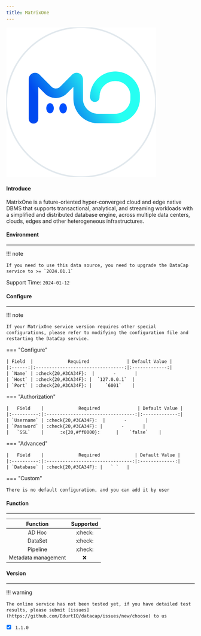 ```yaml
---
title: MatrixOne
---
```


<img src="/assets/plugin/matrixone.svg" class="connector-content-logo" />

#### Introduce

MatrixOne is a future-oriented hyper-converged cloud and edge native DBMS that supports transactional, analytical, and streaming workloads with a simplified and distributed database engine, across multiple data centers, clouds, edges and other heterogeneous infrastructures.

#### Environment

---

!!! note

    If you need to use this data source, you need to upgrade the DataCap service to >= `2024.01.1`

Support Time: `2024-01-12`

#### Configure

---


!!! note

    If your MatrixOne service version requires other special configurations, please refer to modifying the configuration file and restarting the DataCap service.

=== "Configure"

    | Field  |             Required              | Default Value |
    |:------:|:---------------------------------:|:-------------:|
    | `Name` | :check{20,#3CA34F}:  |       -       |
    | `Host` | :check{20,#3CA34F}: |  `127.0.0.1`  |
    | `Port` | :check{20,#3CA34F}: |     `6001`    |

=== "Authorization"

    |   Field    |             Required              | Default Value |
    |:----------:|:---------------------------------:|:-------------:|
    | `Username` | :check{20,#3CA34F}:  |       -       |
    | `Password` | :check{20,#3CA34F}: |       -       |
    |   `SSL`    |      :x{20,#ff0000}:      |    `false`    |

=== "Advanced"

    |   Field    |             Required             | Default Value |
    |:----------:|:--------------------------------:|:-------------:|
    | `Database` | :check{20,#3CA34F}: |   ` `   |

=== "Custom"

    There is no default configuration, and you can add it by user

#### Function

---

|      Function       |    Supported     |
|:-------------------:|:----------------:|
|       AD Hoc        | :check: |
|       DataSet       | :check: |
|      Pipeline       | :check: |
| Metadata management | :x: |

#### Version

---

!!! warning

    The online service has not been tested yet, if you have detailed test results, please submit [issues](https://github.com/EdurtIO/datacap/issues/new/choose) to us

- [x] `1.1.0`
